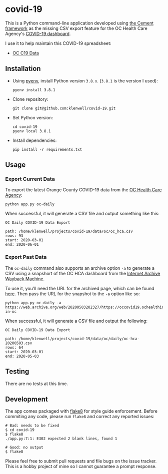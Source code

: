 # covid-19
This is a Python command-line application developed using [the Cement framework](https://docs.builtoncement.com/) as the missing CSV export feature for the OC Health Care Agency's [COVID-19 dashboard](https://occovid19.ochealthinfo.com/coronavirus-in-oc).

I use it to help maintain this COVID-19 spreadsheet:

- [OC C19 Data](https://docs.google.com/spreadsheets/d/e/2PACX-1vSxCDL6xIQll_G3zW737SwkjB_Y9i5stL6ccF4Z3jFCLgaLDcrWIfquzc99DnYk_QUQQuiQbsgsXiJQ/pubhtml)


## Installation
- Using [pyenv](https://github.com/pyenv/pyenv#installation), install Python version `3.8.x`. (`3.8.1` is the version I used):

      pyenv install 3.8.1

- Clone repository:

      git clone git@github.com:klenwell/covid-19.git

- Set Python version:

      cd covid-19
      pyenv local 3.8.1

- Install dependencies:

      pip install -r requirements.txt


## Usage
### Export Current Data
To export the latest Orange County COVID-19 data from the [OC Health Care Agency](https://occovid19.ochealthinfo.com/coronavirus-in-oc):

    python app.py oc-daily

When successful, it will generate a CSV file and output something like this:

```
OC Daily COVID-19 Data Export

path: /home/klenwell/projects/covid-19/data/oc/oc_hca.csv
rows: 93
start: 2020-03-01
end: 2020-06-01
```

### Export Past Data
The `oc-daily` command also supports an archive option `-a` to generate a CSV using a snapshort of the OC HCA dashboard from the [Internet Archive Wayback Machine](https://web.archive.org/).

To use it, you'll need the URL for the archived page, which can be found [here](https://web.archive.org/web/*/https://occovid19.ochealthinfo.com/coronavirus-in-oc). Then pass the URL for the snapshot to the `-a` option like so:

    python app.py oc-daily -a https://web.archive.org/web/20200503202327/https://occovid19.ochealthinfo.com/coronavirus-in-oc

When successful, it will generate a CSV file and output the following:

```
OC Daily COVID-19 Data Export

path: /home/klenwell/projects/covid-19/data/oc/daily/oc-hca-20200503.csv
rows: 64
start: 2020-03-01
end: 2020-05-03
```

## Testing
There are no tests at this time.


## Development
The app comes packaged with [flake8](http://flake8.pycqa.org/en/latest/) for style guide enforcement. Before commiting any code, please run `flake8` and correct any reported issues:

```
# Bad: needs to be fixed
$ cd covid-19
$ flake8
./app.py:7:1: E302 expected 2 blank lines, found 1

# Good: no output
$ flake8
```

Please feel free to submit pull requests and file bugs on the issue tracker. This is a hobby project of mine so I cannot guarantee a prompt response.

